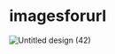 # imagesforurl
![Untitled design (42)](https://github.com/user-attachments/assets/059c1697-9b71-42fc-9843-4ebda0682ab3)

